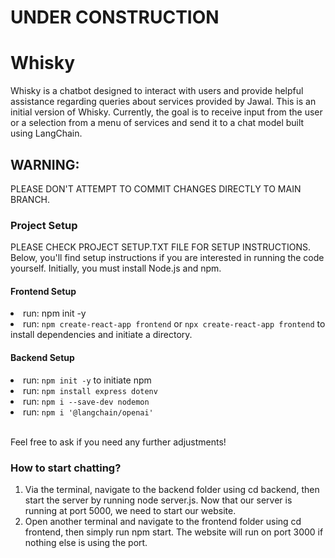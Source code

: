 # UNDER CONSTRUCTION

# Whisky
Whisky is a chatbot designed to interact with users and provide helpful assistance regarding queries about services provided by Jawal. This is an initial version of Whisky. Currently, the goal is to receive input from the user or a selection from a menu of services and send it to a chat model built using LangChain.

## WARNING:
PLEASE DON'T ATTEMPT TO COMMIT CHANGES DIRECTLY TO MAIN BRANCH.

### Project Setup
PLEASE CHECK PROJECT SETUP.TXT FILE FOR SETUP INSTRUCTIONS.<br>
Below, you'll find setup instructions if you are interested in running the code yourself. Initially, you must install Node.js and npm.

#### Frontend Setup
<li>run: npm init -y</li>
<li>run: <code>npm create-react-app frontend</code> or <code>npx create-react-app frontend</code> to install dependencies and initiate a directory.</li>

#### Backend Setup
<li>run: <code>npm init -y</code> to initiate npm</li>
<li>run: <code>npm install express dotenv</code></li>
<li>run: <code>npm i --save-dev nodemon</code></li>
<li>run: <code>npm i '@langchain/openai'</code></li>
<br>
<p>Feel free to ask if you need any further adjustments!</p>

### How to start chatting?
<ol>
  <li>Via the terminal, navigate to the backend folder using cd backend, then start the server by running node server.js. Now that our server is running at port 5000, we need to start our website.</li>
  <li>Open another terminal and navigate to the frontend folder using cd frontend, then simply run npm start. The website will run on port 3000 if nothing else is using the port.</li>  
</ol>
